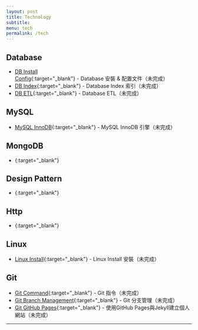```yaml
---
layout: post
title: Technology
subtitle:
menu: tech
permalink: /tech
---
```


## Database

- [DB Install Config](){:target="_blank"} - Database 安裝 & 配置文件（未完成）
- [DB Index](){:target="_blank"} - Database Index 索引（未完成）
- [DB ETL](){:target="_blank"} - Database ETL（未完成）

## MySQL

- [MySQL InnoDB](){:target="_blank"} - MySQL InnoDB 引擎（未完成）

## MongoDB

- [](){:target="_blank"}

## Design Pattern

- [](){:target="_blank"}

## Http

- [](){:target="_blank"}

## Linux

- [Linux Install](){:target="_blank"} - Linux Install 安裝（未完成）

## Git

- [Git Command](){:target="_blank"} - Git 指令（未完成）
- [Git Branch Management](){:target="_blank"} - Git 分支管理（未完成）
- [Git GitHub Pages](){:target="_blank"} - 使用GitHub Pages與Jekyll建立個人網站（未完成）

---
